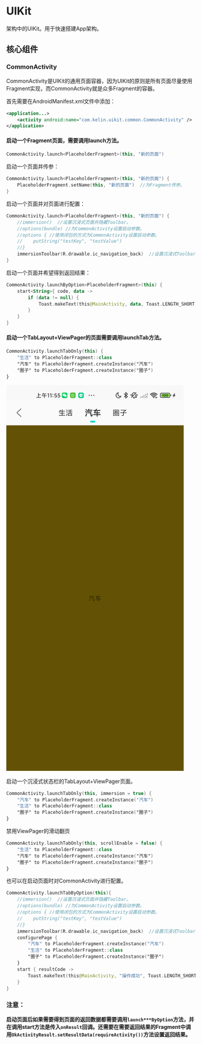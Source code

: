 # UIKit
架构中的UIKit。用于快速搭建App架构。

## 核心组件
### CommonActivity
CommonActivity是UIKit的通用页面容器，因为UIKit的原则是所有页面尽量使用Fragment实现，而CommonActivity就是众多Fragment的容器。

首先需要在AndroidManifest.xml文件中添加：
```xml
<application...>
    <activity android:name="com.kelin.uikit.common.CommonActivity" />
</application>
```
#### 启动一个Fragment页面，需要调用launch方法。
```kotlin
CommonActivity.launch<PlaceholderFragment>(this, "新的页面")
```
启动一个页面并传参：
```kotlin
CommonActivity.launch<PlaceholderFragment>(this, "新的页面") {
    PlaceholderFragment.setName(this, "新的页面")  //为Fragment传参。
}
```
启动一个页面并对页面进行配置：
```kotlin
CommonActivity.launch<PlaceholderFragment>(this, "新的页面") {
    //immersion()  //设置沉浸式页面并隐藏Toolbar。
    //options(bundle) //为CommonActivity设置启动参数。
    //options { //使用闭包的方式为CommonActivity设置启动参数。
    //    putString("testKey", "testValue")
    //}
    immersionToolbar(R.drawable.ic_navigation_back)  //设置沉浸式Toolbar并未Toolbar设置navigationIcon。
}
```
启动一个页面并希望得到返回结果：
```kotlin
CommonActivity.launchByOption<PlaceholderFragment>(this) {
    start<String>{ code, data ->
        if (data != null) {
            Toast.makeText(this@MainActivity, data, Toast.LENGTH_SHORT).show()
        }
    }
}
```
#### 启动一个TabLayout+ViewPager的页面需要调用launchTab方法。
```kotlin
CommonActivity.launchTabOnly(this) {
    "生活" to PlaceholderFragment::class
    "汽车" to PlaceholderFragment.createInstance("汽车")
    "圈子" to PlaceholderFragment.createInstance("圈子")
}
```
![TabLayout+ViewPager](ReadmeRes/Tab_ViewPager1.png)

启动一个沉浸式状态栏的TabLayout+ViewPager页面。
```kotlin
CommonActivity.launchTabOnly(this, immersion = true) {
    "汽车" to PlaceholderFragment.createInstance("汽车")
    "生活" to PlaceholderFragment::class
    "圈子" to PlaceholderFragment.createInstance("圈子")
}
```
禁用ViewPager的滑动翻页
```kotlin
CommonActivity.launchTabOnly(this, scrollEnable = false) {
    "生活" to PlaceholderFragment::class
    "汽车" to PlaceholderFragment.createInstance("汽车")
    "圈子" to PlaceholderFragment.createInstance("圈子")
}
```
也可以在启动页面时对CommonActivity进行配置。
```kotlin
CommonActivity.launchTabByOption(this){
    //immersion()  //设置沉浸式页面并隐藏Toolbar。
    //options(bundle) //为CommonActivity设置启动参数。
    //options { //使用闭包的方式为CommonActivity设置启动参数。
    //    putString("testKey", "testValue")
    //}
    immersionToolbar(R.drawable.ic_navigation_back)  //设置沉浸式Toolbar并未Toolbar设置navigationIcon。
    configurePage {
        "汽车" to PlaceholderFragment.createInstance("汽车")
        "生活" to PlaceholderFragment::class
        "圈子" to PlaceholderFragment.createInstance("圈子")
    }
    start { resultCode ->
        Toast.makeText(this@MainActivity, "操作成功", Toast.LENGTH_SHORT).show()
    }
}
```
### 注意：
**启动页面后如果需要得到页面的返回数据都需要调用`launch***ByOption`方法，并在调用start方法是传入`onResult`回调。还需要在需要返回结果的Fragment中调用`OkActivityResult.setResultData(requireActivity())`方法设置返回结果。**